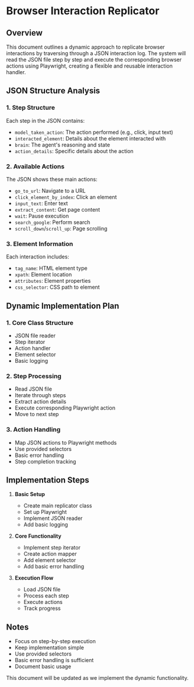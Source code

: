 # Browser Interaction Replicator

## Overview
This document outlines a dynamic approach to replicate browser interactions by traversing through a JSON interaction log. The system will read the JSON file step by step and execute the corresponding browser actions using Playwright, creating a flexible and reusable interaction handler.

## JSON Structure Analysis

### 1. Step Structure
Each step in the JSON contains:
- `model_taken_action`: The action performed (e.g., click, input text)
- `interacted_element`: Details about the element interacted with
- `brain`: The agent's reasoning and state
- `action_details`: Specific details about the action

### 2. Available Actions
The JSON shows these main actions:
- `go_to_url`: Navigate to a URL
- `click_element_by_index`: Click an element
- `input_text`: Enter text
- `extract_content`: Get page content
- `wait`: Pause execution
- `search_google`: Perform search
- `scroll_down`/`scroll_up`: Page scrolling

### 3. Element Information
Each interaction includes:
- `tag_name`: HTML element type
- `xpath`: Element location
- `attributes`: Element properties
- `css_selector`: CSS path to element

## Dynamic Implementation Plan

### 1. Core Class Structure
- JSON file reader
- Step iterator
- Action handler
- Element selector
- Basic logging

### 2. Step Processing
- Read JSON file
- Iterate through steps
- Extract action details
- Execute corresponding Playwright action
- Move to next step

### 3. Action Handling
- Map JSON actions to Playwright methods
- Use provided selectors
- Basic error handling
- Step completion tracking

## Implementation Steps

1. **Basic Setup**
   - Create main replicator class
   - Set up Playwright
   - Implement JSON reader
   - Add basic logging

2. **Core Functionality**
   - Implement step iterator
   - Create action mapper
   - Add element selector
   - Add basic error handling

3. **Execution Flow**
   - Load JSON file
   - Process each step
   - Execute actions
   - Track progress

## Notes
- Focus on step-by-step execution
- Keep implementation simple
- Use provided selectors
- Basic error handling is sufficient
- Document basic usage

This document will be updated as we implement the dynamic functionality.
